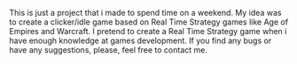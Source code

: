 This is just a project that i made to spend time on a weekend. 
My idea was to create a clicker/idle game based on Real Time Strategy games like Age of Empires and Warcraft.
I pretend to create a Real Time Strategy game when i have enough knowledge at games development.
If you find any bugs or have any suggestions, please, feel free to contact me.
